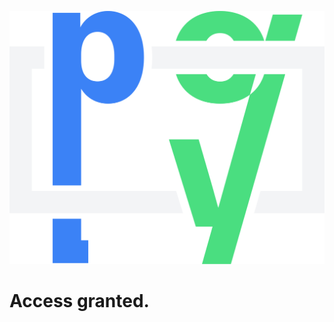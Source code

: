 ![Polypass](https://raw.githubusercontent.com/polypass/polypass-branding/main/SVG/POLYPASS_RGB_FullColor_Inverted.svg)

# Access granted.